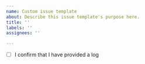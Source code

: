 ```yaml
---
name: Custom issue template
about: Describe this issue template's purpose here.
title: ''
labels: ''
assignees: ''

---
```


- [ ] I confirm that I have provided a log
